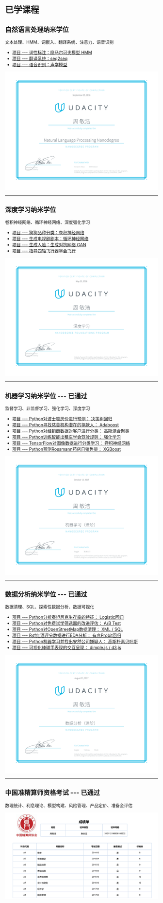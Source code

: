 
# 已学课程

## **自然语言处理纳米学位**

文本处理、HMM、词嵌入、翻译系统、注意力、语音识别  

- [项目 --- 词性标注：隐马尔可夫模型 HMM](https://nbviewer.jupyter.org/github/Peter-Chou/course-learn/blob/master/Projects/NLPND_hmm_tagger/HMM%20Tagger.ipynb)
- [项目 --- 翻译系统：seq2seq](https://nbviewer.jupyter.org/github/Peter-Chou/course-learn/blob/master/Projects/NLPND_nmt/machine_translation.ipynb)
- [项目 --- 语音识别：声学模型](https://nbviewer.jupyter.org/github/Peter-Chou/course-learn/blob/master/Projects/NLPND_vui/vui_notebook.ipynb)

![nlpnd](./certificate/nlpnd.png)

---

## **深度学习纳米学位**

卷积神经网络、循环神经网络、深度强化学习  

- [项目 --- 狗狗品种分类：卷积神经网络](https://nbviewer.jupyter.org/github/Peter-Chou/course-learn/blob/master/Projects/DLND_dog_classification/dog_app.ipynb)
- [项目 --- 生成电视剧剧本：循环神经网络](https://nbviewer.jupyter.org/github/Peter-Chou/course-learn/blob/master/Projects/DLND_tv_script_generation/tv_script_generation.ipynb)
- [项目 --- 生成人脸：生成对抗网络 GAN](https://nbviewer.jupyter.org/github/Peter-Chou/course-learn/blob/master/Projects/DLND_face_generation/dlnd_face_generation.ipynb)
- [项目 --- 指导四轴飞行器学会飞行](https://nbviewer.jupyter.org/github/Peter-Chou/course-learn/blob/master/Projects/DLND-Quadcopter/Quadcopter_Project.ipynb)

![dlnd](./certificate/dlnd.png)

---

## **机器学习纳米学位 --- 已通过**

监督学习、非监督学习、强化学习、深度学习

- [项目 --- Python对波士顿房价进行预测： 决策树回归](http://nbviewer.jupyter.org/github/Peter-Chou/course-learn/blob/master/Projects/MLND_boston_housing/boston_housing.ipynb)
- [项目 --- Python寻找慈善机构潜在的捐款人： Adaboost](http://nbviewer.jupyter.org/github/Peter-Chou/course-learn/blob/master/Projects/MLND_finding_donors/finding_donors.ipynb) 
- [项目 --- Python对经销商数据对客户进行分类： 高斯混合聚类](http://nbviewer.jupyter.org/github/Peter-Chou/course-learn/blob/master/Projects/MLND_customer_segments/customer_segments.ipynb)
- [项目 --- Python训练智能出租车学会驾驶规则： 强化学习](http://nbviewer.jupyter.org/github/Peter-Chou/course-learn/blob/master/Projects/MLND_smartcab/smartcab.ipynb)
- [项目 --- TensorFlow对图像数据进行分类学习： 卷积神经网络](http://nbviewer.jupyter.org/github/Peter-Chou/course-learn/blob/master/Projects/MLND_image_classification/image_classification.ipynb)
- [项目 --- Python预测Rossmann药店日销售量： XGBoost](http://nbviewer.jupyter.org/github/Peter-Chou/course-learn/blob/master/Projects/MLND_Rossmann_Store_Sales/Rossmann_Store_Sales_Report.ipynb)

![mlnd](./certificate/mlnd.png)

---

## **数据分析纳米学位 --- 已通过** 

数据清理、SQL、探索性数据分析、数据可视化

- [项目 --- Python分析泰坦尼克生存率的特征： Logistic回归](http://nbviewer.jupyter.org/github/Peter-Chou/course-learn/blob/master/Projects/DAND_TitanicAnalysis/Titanic_Survival_Analysis.ipynb)
- [项目 --- Python对免费试学筛选器的改进评估： A/B Test](http://nbviewer.jupyter.org/github/Peter-Chou/course-learn/blob/master/Projects/DAND_ABtest/AB_test.ipynb)
- [项目 --- Python对OpenStreetMap数据清理： XML / SQL](http://nbviewer.jupyter.org/github/Peter-Chou/course-learn/blob/master/Projects/DAND_OSM/openstreetmap.ipynb)
- [项目 --- R对红酒评分数据进行EDA分析： 有序Probit回归](http://nbviewer.jupyter.org/github/Peter-Chou/course-learn/blob/master/Projects/DAND_EDA/EDA.ipynb)
- [项目 --- Python机器学习并找出安然公司嫌疑人： 高斯朴素贝叶斯](http://nbviewer.jupyter.org/github/Peter-Chou/course-learn/blob/master/Projects/DAND_EnronAnalyssis/Enron_project.ipynb)
- [项目 --- 可视化棒球手表现的交互呈现： dimple.js / d3.js](http://bl.ocks.org/Peter-Chou/819e62ac1506866c9d66a4c69ea7dd83)

![dand](./certificate/dand.png)

---

## **中国准精算师资格考试 --- 已通过** 

数理统计、利息理论、模型构建、风险管理、产品定价、准备金评估

![中国准精算师成绩单](./certificate/acaa.png)